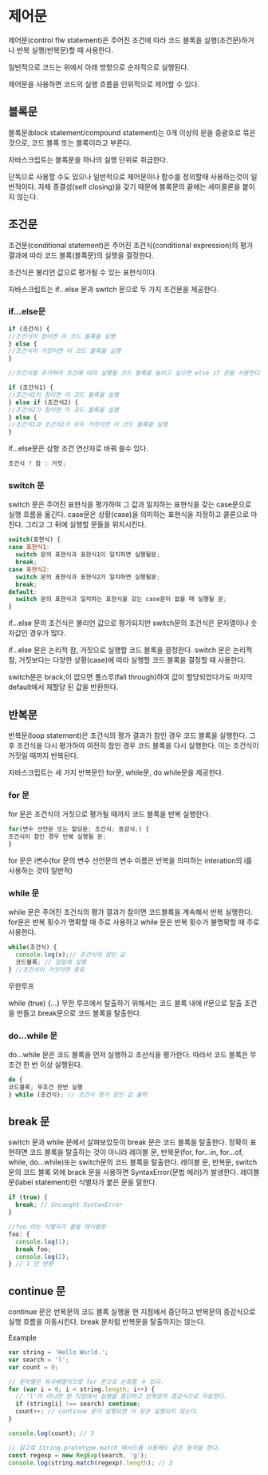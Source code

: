 # 제어문
제어문(control flw statement)은 주어진 조건에 따라 코드 블록을 실행(조건문)하거나 반복 실행(반복문)할 때 사용한다. 

일반적으로 코드는 위에서 아래 방향으로 순차적으로 실행된다. 

제어문을 사용하면 코드의 실행 흐름을 인위적으로 제어할 수 있다.

## 블록문
블록문(block statement/compound statement)는 0개 이상의 문을 중괄호로 묶은 것으로, 코드 블록 또는 블록이라고 부른다. 

자바스크립트는 블록문을 하나의 실행 단위로 취급한다.

단독으로 사용할 수도 있으나 일반적으로 제어문이나 함수를 정의할때 사용하는것이 일반적이다. 자체 종결성(self closing)을 갖기 때문에 블록문의 끝에는 세미콜론을 붙이지 않는다.

## 조건문

조건문(conditional statement)은 주어진 조건식(conditional expression)의 평가 결과에 따라 코드 블록(블록문)의 실행을 결정한다. 

조건식은 불리언 값으로 평가될 수 있는 표현식이다.

자바스크립트는 if...else 문과 switch 문으로 두 가지 조건문을 제공한다.

### if...else문

```js
if (조건식) {
//조건식이 참이면 이 코드 블록을 실행
} else {
//조건식이 거짓이면 이 코드 블록을 실행
}

//조건식을 추가하여 조건에 따라 실행될 코드 블록을 늘리고 싶으면 else if 문을 사용한다.

if (조건식1) {
//조건식1이 참이면 이 코드 블록을 실행
} else if (조건식2) {
//조건식2가 참이면 이 코드 블록을 실행
} else {
//조건식1과 조건식2가 모두 거짓이면 이 코드 블록을 실행
}
```

if...else문은 삼항 조건 연산자로 바꿔 쓸수 있다.

```js
조건식 ? 참 : 거짓;
```

### switch 문

switch 문은 주어진 표현식을 평가하여 그 값과 일치하는 표현식을 갖는 case문으로 실행 흐름을 옮긴다. 
case문은 상황(case)을 의미하는 표현식을 지정하고 콜론으로 마친다. 그리고 그 뒤에 실행할 문들을 위치시킨다.

```js
switch(표현식) {
case 표현식1:
  switch 문의 표현식과 표현식1이 일치하면 실행될문;
  break;
case 표현식2:
  switch 문의 표현식과 표현식2가 일치하면 실행될문;
  break;
default:
  switch 문의 표현식과 일치하는 표현식을 갖는 case문이 없을 때 실행될 문;
}
```
if...else 문의 조건식은 불리언 값으로 평가되지만 switch문의 조건식은 문자열이나 숫자값인 경우가 많다.

if…else 문은 논리적 참, 거짓으로 실행할 코드 블록을 결정한다. switch 문은 논리적 참, 거짓보다는 다양한 상황(case)에 따라 실행할 코드 블록을 결정할 때 사용한다.

switch문은 brack;이 없으면 폴스루(fall through)하여 값이 할당되었다가도 마지막 default에서 재할당 된 값을 반환한다.

## 반복문
반복문(loop statement)은 조건식의 평가 결과가 참인 경우 코드 블록을 실행한다. 그 후 조건식을 다시 평가하여 여전히 참인 경우 코드 블록을 다시 실행한다. 이는 조건식이 거짓일 때까지 반복된다.

자바스크립트는 세 가지 반복문인 for문, while문, do while문을 제공한다.

### for 문
for 문은 조건식이 거짓으로 평가될 때까지 코드 블록을 반복 실행한다.
```js
for(변수 선언문 또는 할당문; 조건식; 증감식;) {
조건식이 참인 경우 반복 실행될 문;
}
```
for 문은 i변수(for 문의 변수 선언문의 변수 이름은 반복을 의미하는 interation의 i를 사용하는 것이 일반적)

### while 문
while 문은 주어진 조건식의 평가 결과가 참이면 코드블록을 계속해서 반복 실행한다. for문은 반복 횟수가 명확할 때 주로 사용하고 while 문은 반복 횟수가 불명확할 때 주로 사용한다.
```js
while(조건식) {
  console.log(x);// 조건식에 참인 값
  코드블록; // 참일때 실행
} //조건식이 거짓이면 종료
```
무한루프

while (true) {...}
무한 루프에서 탈출하기 위해서는 코드 블록 내에 if문으로 탈출 조건을 만들고 break문으로 코드 블록을 탈출한다.

### do...while 문
do...while 문은 코드 블록을 먼저 실행하고 조선식을 평가한다. 따라서 코드 블록은 무조건 한 번 이상 실행된다.
```js
do {
코드블록; 무조건 한번 실행
} while (조건식); // 조건식 평가 참인 값 출력
```

## break 문
switch 문과 while 문에서 살펴보았듯이 break 문은 코드 블록을 탈출한다. 정확히 표현하면 코드 블록을 탈출하는 것이 아니라 레이블 문, 반복문(for, for...in, for...of, while, do...while)또는 switch문의 코드 블록을 탈출한다. 레이블 문, 반복문, switch 문의 코드 블록 외에 brack 문을 사용하면 SyntaxError(문법 에러)가 발생한다.
레이블 문(label statement)란 식별자가 붙은 문을 말한다.

```js
if (true) {
  break; // Uncaught SyntaxError
}
```

```js
//foo 라는 식별자가 붙을 레이블문
foo: {
  console.log(1);
  break foo;
  console.log(2);
} // 1 만 반환
```

## continue 문
continue 문은 반복문의 코드 블록 실행을 현 지점에서 중단하고 반복문의 증감식으로 실행 흐름을 이동시킨다. break 문처럼 반복문을 탈출하지는 않는다.

Example
```js
var string = 'Hello World.';
var search = 'l';
var count = 0;

// 문자열은 유사배열이므로 for 문으로 순회할 수 있다.
for (var i = 0; i < string.length; i++) {
  // 'l'이 아니면 현 지점에서 실행을 중단하고 반복문의 증감식으로 이동한다.
  if (string[i] !== search) continue;
  count++; // continue 문이 실행되면 이 문은 실행되지 않는다.
}

console.log(count); // 3

// 참고로 String.prototype.match 메서드를 사용해도 같은 동작을 한다.
const regexp = new RegExp(search, 'g');
console.log(string.match(regexp).length); // 3
```